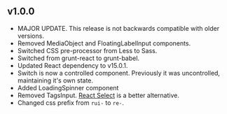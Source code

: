 ## v1.0.0

* MAJOR UPDATE. This release is not backwards compatible with older versions.
* Removed MediaObject and FloatingLabelInput components.
* Switched CSS pre-processor from Less to Sass.
* Switched from grunt-react to grunt-babel.
* Updated React dependency to v15.0.1.
* Switch is now a controlled component. Previously it was uncontrolled, maintaining it's own state.
* Added LoadingSpinner component
* Removed TagsInput. [React Select](http://jedwatson.github.io/react-select/) is a better alternative.
* Changed css prefix from `rui-` to `re-`.
